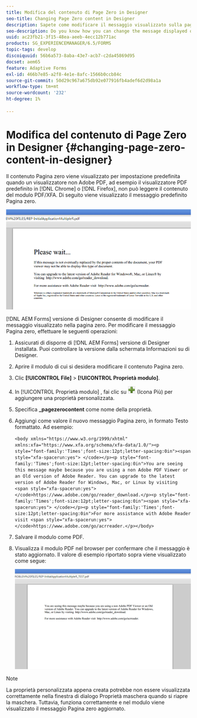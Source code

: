 ```yaml
---
title: Modifica del contenuto di Page Zero in Designer
seo-title: Changing Page Zero content in Designer
description: Sapete come modificare il messaggio visualizzato sulla pagina zero di un PDF XFA quando lo si visualizza in un visualizzatore non Adobe PDF?
seo-description: Do you know how you can change the message displayed on Page Zero of an XFA PDF when viewing it in a non-Adobe PDF viewer?
uuid: ac23fb21-3f15-48ea-aeeb-4ecc12b771ac
products: SG_EXPERIENCEMANAGER/6.5/FORMS
topic-tags: develop
discoiquuid: 56b6a573-8aba-43e7-acb7-c2da45869d95
docset: aem65
feature: Adaptive Forms
exl-id: 466b7e85-a2f8-4e1e-8afc-1566b0ccb84c
source-git-commit: 50d29c967a675db92e077916fb4adef6d2d98a1a
workflow-type: tm+mt
source-wordcount: '232'
ht-degree: 1%

---
```


# Modifica del contenuto di Page Zero in Designer {#changing-page-zero-content-in-designer}

Il contenuto Pagina zero viene visualizzato per impostazione predefinita quando un visualizzatore non Adobe PDF, ad esempio il visualizzatore PDF predefinito in [!DNL Chrome] o [!DNL Firefox], non può leggere il contenuto del modulo PDF/XFA. Di seguito viene visualizzato il messaggio predefinito Pagina zero.

![defaultpage0message](assets/defaultpage0message.png)

[!DNL AEM Forms] versione di Designer consente di modificare il messaggio visualizzato nella pagina zero. Per modificare il messaggio Pagina zero, effettuare le seguenti operazioni:

1. Assicurati di disporre di [!DNL AEM Forms] versione di Designer installata. Puoi controllare la versione dalla schermata Informazioni su di Designer.

1. Aprire il modulo di cui si desidera modificare il contenuto Pagina zero.

1. Clic **[!UICONTROL File]** > **[!UICONTROL Proprietà modulo]**.

1. In [!UICONTROL Proprietà modulo] , fai clic su ![più](assets/plus.png) (Icona Più) per aggiungere una proprietà personalizzata.

1. Specifica **_pagezerocontent** come nome della proprietà.
1. Aggiungi come valore il nuovo messaggio Pagina zero, in formato Testo formattato. Ad esempio:


   `<body xmlns="https://www.w3.org/1999/xhtml" xmlns:xfa="https://www.xfa.org/schema/xfa-data/1.0/"><p style="font-family:'Times';font-size:12pt;letter-spacing:0in"><span style="xfa-spacerun:yes"> </code></p><p style="font-family:'Times';font-size:12pt;letter-spacing:0in">You are seeing this message maybe because you are using a non Adobe PDF Viewer or an Old version of Adobe Reader. You can upgrade to the latest version of Adobe Reader for Windows, Mac, or Linux by visiting <span style="xfa-spacerun:yes"> </code>https://www.adobe.com/go/reader_download.</p><p style="font-family:'Times';font-size:12pt;letter-spacing:0in"><span style="xfa-spacerun:yes"> </code></p><p style="font-family:'Times';font-size:12pt;letter-spacing:0in">For more assistance with Adobe Reader visit <span style="xfa-spacerun:yes"> </code>https://www.adobe.com/go/acrreader.</p></body>`

1. Salvare il modulo come PDF.

1. Visualizza il modulo PDF nel browser per confermare che il messaggio è stato aggiornato. Il valore di esempio riportato sopra viene visualizzato come segue:

   ![changedmessage](assets/changedmessage.png)

>[!NOTE]
>
>La proprietà personalizzata appena creata potrebbe non essere visualizzata correttamente nella finestra di dialogo Proprietà maschera quando si riapre la maschera. Tuttavia, funziona correttamente e nel modulo viene visualizzato il messaggio Pagina zero aggiornato.
